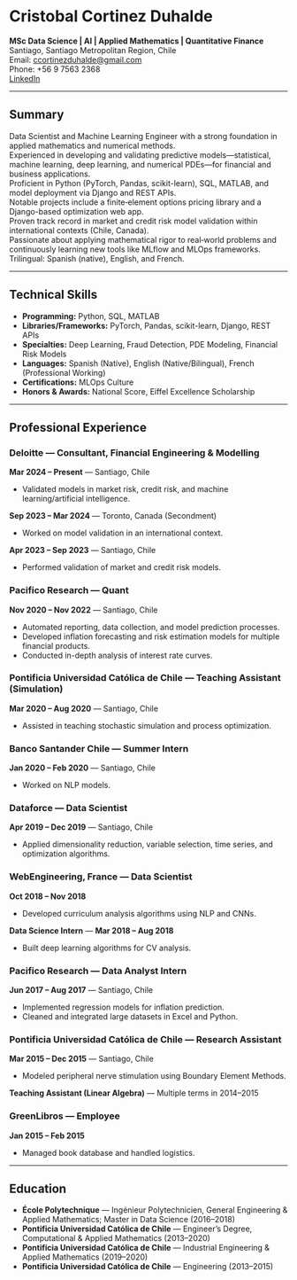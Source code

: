 # Cristobal Cortinez Duhalde

**MSc Data Science | AI | Applied Mathematics | Quantitative Finance**  
Santiago, Santiago Metropolitan Region, Chile  
Email: ccortinezduhalde@gmail.com  
Phone: +56 9 7563 2368  
[LinkedIn](https://www.linkedin.com/in/cristobal-cortinez-duhalde)  

---

## Summary

Data Scientist and Machine Learning Engineer with a strong foundation in applied mathematics and numerical methods.  
Experienced in developing and validating predictive models—statistical, machine learning, deep learning, and numerical PDEs—for financial and business applications.  
Proficient in Python (PyTorch, Pandas, scikit-learn), SQL, MATLAB, and model deployment via Django and REST APIs.  
Notable projects include a finite‑element options pricing library and a Django-based optimization web app.  
Proven track record in market and credit risk model validation within international contexts (Chile, Canada).  
Passionate about applying mathematical rigor to real‑world problems and continuously learning new tools like MLflow and MLOps frameworks.  
Trilingual: Spanish (native), English, and French.

---

## Technical Skills

- **Programming:** Python, SQL, MATLAB  
- **Libraries/Frameworks:** PyTorch, Pandas, scikit-learn, Django, REST APIs  
- **Specialties:** Deep Learning, Fraud Detection, PDE Modeling, Financial Risk Models  
- **Languages:** Spanish (Native), English (Native/Bilingual), French (Professional Working)  
- **Certifications:** MLOps Culture  
- **Honors & Awards:** National Score, Eiffel Excellence Scholarship

---

## Professional Experience

### Deloitte — Consultant, Financial Engineering & Modelling  
**Mar 2024 – Present** — Santiago, Chile  
- Validated models in market risk, credit risk, and machine learning/artificial intelligence.

**Sep 2023 – Mar 2024** — Toronto, Canada (Secondment)  
- Worked on model validation in an international context.

**Apr 2023 – Sep 2023** — Santiago, Chile  
- Performed validation of market and credit risk models.

### Pacifico Research — Quant  
**Nov 2020 – Nov 2022** — Santiago, Chile  
- Automated reporting, data collection, and model prediction processes.  
- Developed inflation forecasting and risk estimation models for multiple financial products.  
- Conducted in-depth analysis of interest rate curves.

### Pontificia Universidad Católica de Chile — Teaching Assistant (Simulation)  
**Mar 2020 – Aug 2020** — Santiago, Chile  
- Assisted in teaching stochastic simulation and process optimization.

### Banco Santander Chile — Summer Intern  
**Jan 2020 – Feb 2020** — Santiago, Chile  
- Worked on NLP models.

### Dataforce — Data Scientist  
**Apr 2019 – Dec 2019** — Santiago, Chile  
- Applied dimensionality reduction, variable selection, time series, and optimization algorithms.

### WebEngineering, France — Data Scientist  
**Oct 2018 – Nov 2018**  
- Developed curriculum analysis algorithms using NLP and CNNs.

**Data Science Intern** — **Mar 2018 – Aug 2018**  
- Built deep learning algorithms for CV analysis.

### Pacifico Research — Data Analyst Intern  
**Jun 2017 – Aug 2017** — Santiago, Chile  
- Implemented regression models for inflation prediction.  
- Cleaned and integrated large datasets in Excel and Python.

### Pontificia Universidad Católica de Chile — Research Assistant  
**Mar 2015 – Dec 2015** — Santiago, Chile  
- Modeled peripheral nerve stimulation using Boundary Element Methods.

**Teaching Assistant (Linear Algebra)** — Multiple terms in 2014–2015

### GreenLibros — Employee  
**Jan 2015 – Feb 2015**  
- Managed book database and handled logistics.

---

## Education

- **École Polytechnique** — Ingénieur Polytechnicien, General Engineering & Applied Mathematics; Master in Data Science (2016–2018)  
- **Pontificia Universidad Católica de Chile** — Engineer’s Degree, Computational & Applied Mathematics (2013–2020)  
- **Pontificia Universidad Católica de Chile** — Industrial Engineering & Applied Mathematics (2019–2020)  
- **Pontificia Universidad Católica de Chile** — Engineering (2013–2015)

